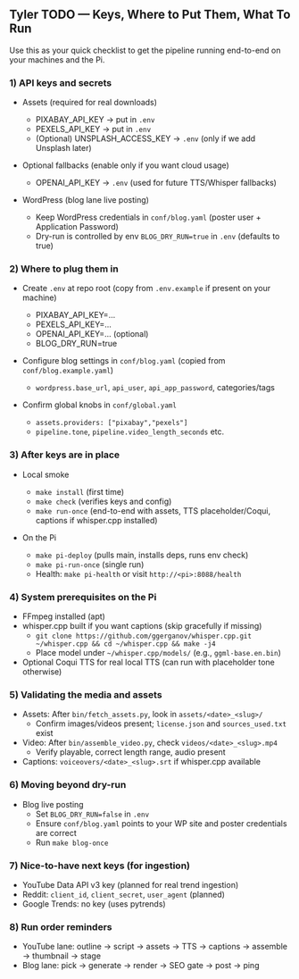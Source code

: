 ## Tyler TODO — Keys, Where to Put Them, What To Run

Use this as your quick checklist to get the pipeline running end-to-end on your machines and the Pi.

### 1) API keys and secrets
- Assets (required for real downloads)
  - PIXABAY_API_KEY → put in `.env`
  - PEXELS_API_KEY → put in `.env`
  - (Optional) UNSPLASH_ACCESS_KEY → `.env` (only if we add Unsplash later)

- Optional fallbacks (enable only if you want cloud usage)
  - OPENAI_API_KEY → `.env` (used for future TTS/Whisper fallbacks)

- WordPress (blog lane live posting)
  - Keep WordPress credentials in `conf/blog.yaml` (poster user + Application Password)
  - Dry-run is controlled by env `BLOG_DRY_RUN=true` in `.env` (defaults to true)

### 2) Where to plug them in
- Create `.env` at repo root (copy from `.env.example` if present on your machine)
  - PIXABAY_API_KEY=...
  - PEXELS_API_KEY=...
  - OPENAI_API_KEY=... (optional)
  - BLOG_DRY_RUN=true

- Configure blog settings in `conf/blog.yaml` (copied from `conf/blog.example.yaml`)
  - `wordpress.base_url`, `api_user`, `api_app_password`, categories/tags

- Confirm global knobs in `conf/global.yaml`
  - `assets.providers: ["pixabay","pexels"]`
  - `pipeline.tone`, `pipeline.video_length_seconds` etc.

### 3) After keys are in place
- Local smoke
  - `make install` (first time)
  - `make check` (verifies keys and config)
  - `make run-once` (end-to-end with assets, TTS placeholder/Coqui, captions if whisper.cpp installed)

- On the Pi
  - `make pi-deploy` (pulls main, installs deps, runs env check)
  - `make pi-run-once` (single run)
  - Health: `make pi-health` or visit `http://<pi>:8088/health`

### 4) System prerequisites on the Pi
- FFmpeg installed (apt)
- whisper.cpp built if you want captions (skip gracefully if missing)
  - `git clone https://github.com/ggerganov/whisper.cpp.git ~/whisper.cpp && cd ~/whisper.cpp && make -j4`
  - Place model under `~/whisper.cpp/models/` (e.g., `ggml-base.en.bin`)
- Optional Coqui TTS for real local TTS (can run with placeholder tone otherwise)

### 5) Validating the media and assets
- Assets: After `bin/fetch_assets.py`, look in `assets/<date>_<slug>/`
  - Confirm images/videos present; `license.json` and `sources_used.txt` exist
- Video: After `bin/assemble_video.py`, check `videos/<date>_<slug>.mp4`
  - Verify playable, correct length range, audio present
- Captions: `voiceovers/<date>_<slug>.srt` if whisper.cpp available

### 6) Moving beyond dry-run
- Blog live posting
  - Set `BLOG_DRY_RUN=false` in `.env`
  - Ensure `conf/blog.yaml` points to your WP site and poster credentials are correct
  - Run `make blog-once`

### 7) Nice-to-have next keys (for ingestion)
- YouTube Data API v3 key (planned for real trend ingestion)
- Reddit: `client_id`, `client_secret`, `user_agent` (planned)
- Google Trends: no key (uses pytrends)

### 8) Run order reminders
- YouTube lane: outline → script → assets → TTS → captions → assemble → thumbnail → stage
- Blog lane: pick → generate → render → SEO gate → post → ping



